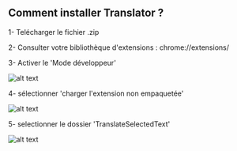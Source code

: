 ## Comment installer Translator ?

1- Telécharger le fichier .zip

2- Consulter votre bibliothèque d'extensions : chrome://extensions/

3- Activer le 'Mode développeur'

![alt text](https://imgur.com/dHJpgTM.png)


4- sélectionner 'charger l'extension non empaquetée'

![alt text](https://imgur.com/QJulU8D.png)

5- selectionner le dossier 'TranslateSelectedText'

![alt text](https://imgur.com/F2imbQi.png)

